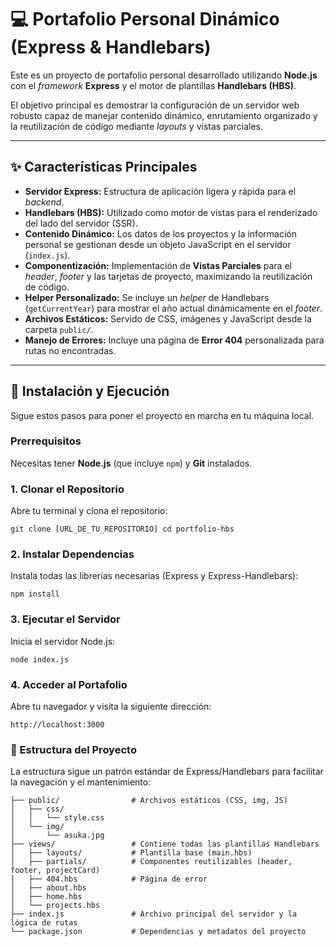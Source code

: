 # 💻 Portafolio Personal Dinámico (Express & Handlebars)

Este es un proyecto de portafolio personal desarrollado utilizando **Node.js** con el *framework* **Express** y el motor de plantillas **Handlebars (HBS)**.

El objetivo principal es demostrar la configuración de un servidor web robusto capaz de manejar contenido dinámico, enrutamiento organizado y la reutilización de código mediante *layouts* y vistas parciales.

---

## ✨ Características Principales

* **Servidor Express:** Estructura de aplicación ligera y rápida para el *backend*.
* **Handlebars (HBS):** Utilizado como motor de vistas para el renderizado del lado del servidor (SSR).
* **Contenido Dinámico:** Los datos de los proyectos y la información personal se gestionan desde un objeto JavaScript en el servidor (`index.js`).
* **Componentización:** Implementación de **Vistas Parciales** para el *header*, *footer* y las tarjetas de proyecto, maximizando la reutilización de código.
* **Helper Personalizado:** Se incluye un *helper* de Handlebars (`getCurrentYear`) para mostrar el año actual dinámicamente en el *footer*.
* **Archivos Estáticos:** Servido de CSS, imágenes y JavaScript desde la carpeta `public/`.
* **Manejo de Errores:** Incluye una página de **Error 404** personalizada para rutas no encontradas.

---

## 🚀 Instalación y Ejecución

Sigue estos pasos para poner el proyecto en marcha en tu máquina local.

### Prerrequisitos

Necesitas tener **Node.js** (que incluye `npm`) y **Git** instalados.

### 1. Clonar el Repositorio

Abre tu terminal y clona el repositorio:

`git clone [URL_DE_TU_REPOSITORIO]
cd portfolio-hbs`

### 2. Instalar Dependencias

Instala todas las librerías necesarias (Express y Express-Handlebars):

`npm install`

### 3. Ejecutar el Servidor
Inicia el servidor Node.js:

`node index.js`

### 4. Acceder al Portafolio
Abre tu navegador y visita la siguiente dirección:

`http://localhost:3000`

### 📁 Estructura del Proyecto
La estructura sigue un patrón estándar de Express/Handlebars para facilitar la navegación y el mantenimiento:

```portfolio-hbs/
├── public/                # Archivos estáticos (CSS, img, JS)
│   ├── css/
│   │   └── style.css
│   └── img/
│       └── asuka.jpg
├── views/                 # Contiene todas las plantillas Handlebars
│   ├── layouts/           # Plantilla base (main.hbs)
│   ├── partials/          # Componentes reutilizables (header, footer, projectCard)
│   ├── 404.hbs            # Página de error
│   ├── about.hbs
│   ├── home.hbs
│   └── projects.hbs
├── index.js               # Archivo principal del servidor y la lógica de rutas
└── package.json           # Dependencias y metadatos del proyecto
